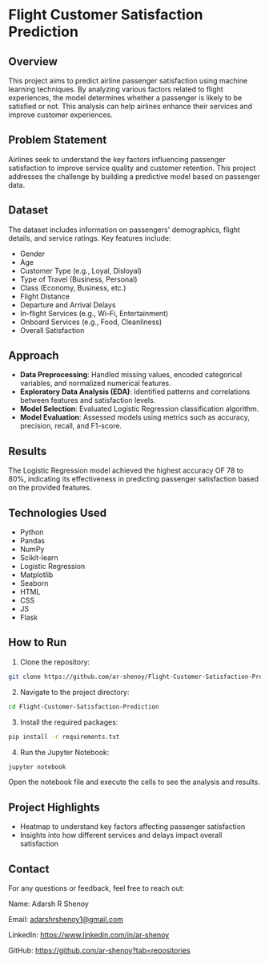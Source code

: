 # **Flight Customer Satisfaction Prediction**

## **Overview**

This project aims to predict airline passenger satisfaction using machine learning techniques. By analyzing various factors related to flight experiences, the model determines whether a passenger is likely to be satisfied or not. This analysis can help airlines enhance their services and improve customer experiences.

## **Problem Statement**

Airlines seek to understand the key factors influencing passenger satisfaction to improve service quality and customer retention. This project addresses the challenge by building a predictive model based on passenger data.

## **Dataset**

The dataset includes information on passengers' demographics, flight details, and service ratings. Key features include:

- Gender  
- Age  
- Customer Type (e.g., Loyal, Disloyal)  
- Type of Travel (Business, Personal)  
- Class (Economy, Business, etc.)  
- Flight Distance  
- Departure and Arrival Delays  
- In-flight Services (e.g., Wi-Fi, Entertainment)  
- Onboard Services (e.g., Food, Cleanliness)  
- Overall Satisfaction  

## **Approach**

- **Data Preprocessing**: Handled missing values, encoded categorical variables, and normalized numerical features.  
- **Exploratory Data Analysis (EDA)**: Identified patterns and correlations between features and satisfaction levels.  
- **Model Selection**: Evaluated Logistic Regression classification algorithm.  
- **Model Evaluation**: Assessed models using metrics such as accuracy, precision, recall, and F1-score.

## **Results**

The Logistic Regression model achieved the highest accuracy OF 78 to 80%, indicating its effectiveness in predicting passenger satisfaction based on the provided features.

## **Technologies Used**

- Python  
- Pandas  
- NumPy  
- Scikit-learn  
- Logistic Regression  
- Matplotlib  
- Seaborn
- HTML
- CSS
- JS
- Flask  

## **How to Run**

1. Clone the repository:
```bash
git clone https://github.com/ar-shenoy/Flight-Customer-Satisfaction-Prediction.git
   ```
2. Navigate to the project directory:

```bash
cd Flight-Customer-Satisfaction-Prediction
```
3. Install the required packages:

```bash
pip install -r requirements.txt
```
4. Run the Jupyter Notebook:
```bash
jupyter notebook
```
Open the notebook file and execute the cells to see the analysis and results.
## **Project Highlights**
- Heatmap to understand key factors affecting passenger satisfaction
- Insights into how different services and delays impact overall satisfaction



## **Contact**
For any questions or feedback, feel free to reach out:

Name: Adarsh R Shenoy

Email: adarshrshenoy1@gmail.com

LinkedIn: https://www.linkedin.com/in/ar-shenoy

GitHub: https://github.com/ar-shenoy?tab=repositories
